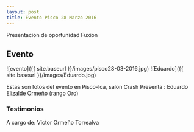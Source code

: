 ```yaml
---
layout: post
title: Evento Pisco 28 Marzo 2016
---
```


Presentacion de oportunidad Fuxion

## Evento
![evento]({{ site.baseurl }}/images/pisco28-03-2016.jpg)
![Eduardo]({{ site.baseurl }}/images/Eduardo.jpg)

Estas son fotos del evento en Pisco-Ica, salon Crash
Presenta : Eduardo Elizalde Ormeño (rango Oro)

### Testimonios
A cargo de: Victor Ormeño Torrealva
